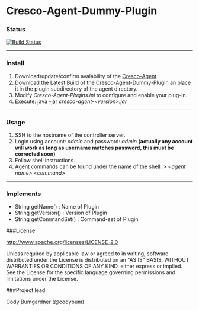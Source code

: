Cresco-Agent-Dummy-Plugin
=========================

### Status
[![Build Status](http://128.163.188.129:9998/buildStatus/icon?job=Cresco-Agent-Dummy-Plugin)](http://128.163.188.129:9998/job/Cresco-Agent-Dummy-Plugin/)

---
### Install

1. Download/update/confirm avalability of the [Cresco-Agent](http://128.163.188.129:9998/job/Cresco-Agent/lastSuccessfulBuild/com.researchworx.cresco$cresco-agent/) 
2. Download the [Latest Build](http://128.163.188.129:9998/job/Cresco-Agent-Dummy-Plugin/lastSuccessfulBuild/com.researchworx.cresco$cresco-agent-dummy-plugin/) of the Cresco-Agent-Dummy-Plugin an place it in the plugin subdirectory of the agent directory. 
4. Modify _Cresco-Agent-Plugins.ini_ to configure and enable your plug-in.
5. Execute: java -jar  _cresco-agent-\<version\>.jar_ 

---

### Usage

1. SSH to the hostname of the controller server.
2. Login using account: _admin_ and password: _admin_ **(actually any account will work as long as username matches password, this must be corrected soon)**
3. Follow shell instructions.
4. Agent commands can be found under the name of the shell: _\> \<agent name\> \<command\>_

---

### Implements


* String getName() : Name of Plugin
* String getVersion() : Version of Plugin
* String getCommandSet() : Command-set of Plugin


###License

http://www.apache.org/licenses/LICENSE-2.0

Unless required by applicable law or agreed to in writing, software distributed under the License is distributed on an "AS IS" BASIS, WITHOUT WARRANTIES OR CONDITIONS OF ANY KIND, either express or implied. See the License for the specific language governing permissions and limitations under the License.

###Project lead

Cody Bumgardner (@codybum)
